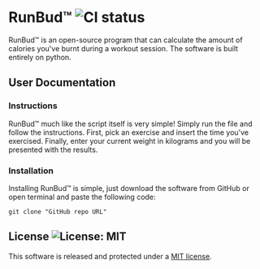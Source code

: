 # RunBud™ ![CI status](https://img.shields.io/badge/RunBud-v.1.0.0-green.svg)
RunBud™ is an open-source program that can calculate the amount of calories you've burnt during a workout session. The software is built entirely on python.
## User Documentation
### Instructions
RunBud™ much like the script itself is very simple! Simply run the file and follow the instructions. First, pick an exercise and insert the time you've exercised. Finally, enter your current weight in kilograms and you will be presented with the results.
### Installation
Installing RunBud™ is simple, just download the software from GitHub or open terminal and paste the following code:
```shell
git clone "GitHub repo URL"
```

## License ![License: MIT](https://img.shields.io/badge/License-MIT-yellow.svg)


This software is released and protected under a [MIT license](LICENSE.txt).
